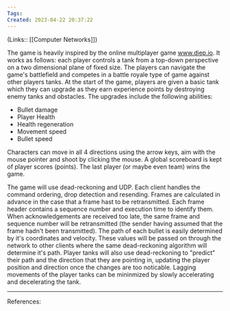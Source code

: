 ```yaml
---
Tags: 
Created: 2023-04-22 20:37:22
---
```

(Links:: [[Computer Networks]])

The game is heavily inspired by the online multiplayer game www.diep.io. It works as follows: each player controls a tank from a top-down perspective on a two dimensional plane of fixed size. The players can navigate the game's battlefield and competes in a battle royale type of game against other players tanks.
At the start of the game, players are given a basic tank which they can upgrade as they earn experience points by destroying enemy tanks and obstacles.
The upgrades include the following abilities:
- Bullet damage
- Player Health
- Health regeneration
- Movement speed
- Bullet speed

Characters can move in all 4 directions using the arrow keys, aim with the mouse pointer and shoot by clicking the mouse. A global scoreboard is kept of player scores (points).
The last player (or maybe even team) wins the game.

The game will use dead-reckoning and UDP. 
Each client handles the command ordering, drop detection and resending. 
Frames are calculated in advance in the case that a frame hast to be retransmitted. Each frame header contains a sequence number and execution time to identify them. When acknowledgements are received too late, the same frame and sequence number will be retransmitted (the sender having assumed that the frame hadn't been transmitted).
The path of each bullet is easily determined by it's coordinates and velocity. These values will be passed on through the network to other clients where the same dead-reckoning algorithm will determine it's path. Player tanks will also use dead-reckoning to "predict" their path and the direction that they are pointing in, updating the player position and direction once the changes are too noticable. Lagging movements of the player tanks can be mininmized by slowly accelerating and decelerating the tank.



---
References: